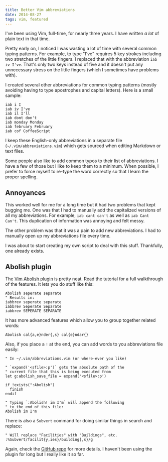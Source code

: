 ```yaml
---
title: Better Vim abbreviations
date: 2014-08-27
tags: vim, featured
---
```


I've been using Vim, full-time, for nearly three years. I have written *a lot* of plain text in that time. 

Pretty early on, I noticed I was wasting a lot of time with several common typing patterns. For example, to type "I've" requires 5 key strokes including two stretches of the little fingers. I replaced that with the abbreviation `iab iv I've`. That's only two keys instead of five and it doesn't put any unnecessary stress on the little fingers (which I sometimes have problems with). 

<!--more-->

I created several other abbreviations for common typing patterns (mostly avoiding having to type apostrophes and capital letters). Here is a small sample:

```vim
iab i I
iab iv I've
iab il I'll
iab dont don't
iab monday Monday
iab february February
iab cof CoffeeScript
```

I keep these English-only abbreviations in a separate file (`~/.vim/abbreviations.vim`) which gets sourced when editing Markdown or text files. 

Some people also like to add common typos to their list of abbreviations. I have a few of those but I like to keep them to a minimum. When possible, I prefer to force myself to re-type the word correctly so that I learn the proper spelling. 

## Annoyances

This worked well for me for a long time but it had two problems that kept bugging me. One was that I had to manually add the capitalized versions of all my abbreviations. For example, `iab cant can't` as well as `iab Cant Can't`. This duplication of information was annoying and felt messy. 

The other problem was that it was a pain to add new abbreviations. I had to manually open up my abbreviations file every time. 

I was about to start creating my own script to deal with this stuff. Thankfully, one already exists. 

## Abolish plugin

The [Vim Abolish plugin](https://github.com/tpope/vim-abolish) is pretty neat. Read the tutorial for a full walkthrough of the features. It lets you do stuff like this:

```vim
Abolish seperate separate
" Results in:
iabbrev seperate separate
iabbrev Seperate Separate
iabbrev SEPERATE SEPARATE
```

It has more advanced features which allow you to group together related words:

```vim
Abolish cal{a,e}nder{,s} cal{e}ndar{}
```

Also, if you place a `!` at the end, you can add words to you abbreviations file easily:

```vim
" In ~/.vim/abbreviations.vim (or where-ever you like)

" `expand('<sfile>:p')` gets the absolute path of the 
" current file that this is being executed from
let g:abolish_save_file = expand('<sfile>:p')

if !exists(":Abolish")
  finish
endif

" Typing `:Abolish! im I'm` will append the following
" to the end of this file:
Abolish im I'm
```

There is also a `Subvert` command for doing similar things in search and replace:

```vim
" Will replace "Facilities" with "Buildings", etc.
:%Subvert/facilit{y,ies}/building{,s}/g
```

Again, check the [GitHub repo](https://github.com/tpope/vim-abolish) for more details. I haven't been using the plugin for long but I really like it so far. 
